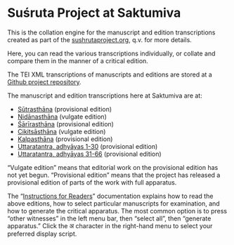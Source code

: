 # Suśruta Project at Saktumiva

This is the collation engine for the manuscript and edition transcriptions created as part of the [sushrutaproject.org](http://sushrutaproject.org), q.v. for more details.

Here, you can read the various transcriptions individually, or collate and compare them in the manner of a critical edition. 

The TEI XML transcriptions of manuscripts and editions are stored at a [Github project repository](https://github.com/wujastyk/sushrutaproject).

The manuscript and edition transcriptions here at Saktumiva are at:

* [Sūtrasthāna](https://saktumiva.org/wiki/wujastyk/susrutasamhita/01-su.su/provisional-edition_sutrasthana) (provisional edition)
* [Nidānasthāna](https://saktumiva.org/wiki/wujastyk/susrutasamhita/02-su.ni/02-ni-vulgate-edition) (vulgate edition)
* [Śārīrasthāna](https://saktumiva.org/wiki/wujastyk/susrutasamhita/03-su.sa/provisional-edition_sarirasthana) (provisional edition)
* [Cikitsāsthāna](https://saktumiva.org/wiki/wujastyk/susrutasamhita/04-su.ci/04-ci-vulgate-edition) (vulgate edition)
* [Kalpasthāna](https://saktumiva.org/wiki/wujastyk/susrutasamhita/05-su.ka/provisional-edition_kalpasthana) (provisional edition)
* [Uttaratantra, adhyāyas 1-30](https://saktumiva.org/wiki/wujastyk/susrutasamhita/06-su.ut-1-30/provisional-edition_uttaratantra?upama_ver=h153dlm4gl) (provisional edition)
* [Uttaratantra, adhyāyas 31-66](https://saktumiva.org/wiki/wujastyk/susrutasamhita/06-su.ut-31-end/provisional-edition_uttaratantra?upama_ver=h153eehd57) (provisional edition)

“Vulgate edition” means that editorial work on the provisional edition has not yet begun. “Provisional edition” means that the project has released a provisional edition of parts of the work with full apparatus.

The “[Instructions for Readers](https://saktumiva.org/wiki/users)” documentation explains how to read the above editions, how to select particular manuscripts for examination, and how to generate the critical apparatus.  The most common option is to press “other witnesses” in the left menu bar, then “select all”, then “generate apparatus.”  Click the अ character in the right-hand menu to select your preferred display script.

